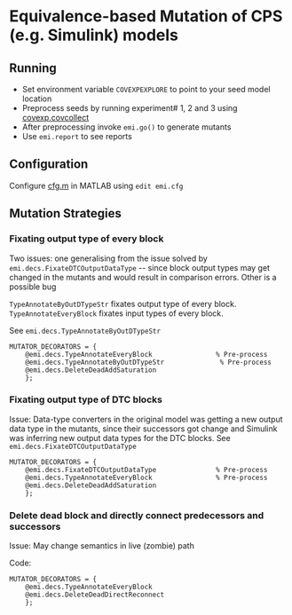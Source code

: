 # Equivalence-based Mutation of CPS (e.g. Simulink) models

## Running

- Set environment variable `COVEXPEXPLORE` to point to your seed model location
- Preprocess seeds by running experiment# 1, 2 and 3 using [covexp.covcollect](../+covexp/Readme.md)
- After preprocessing invoke `emi.go()` to generate mutants
- Use `emi.report` to see reports

## Configuration

Configure [cfg.m](cfg.m) in MATLAB using `edit emi.cfg`

## Mutation Strategies

### Fixating output type of every block

Two issues: one generalising from the issue solved by 
`emi.decs.FixateDTCOutputDataType` -- since block output types may get 
changed in the mutants and would result in comparison errors. Other is a 
possible bug

`TypeAnnotateByOutDTypeStr` fixates output type of every block.
`TypeAnnotateEveryBlock` fixates input types of every block.

See `emi.decs.TypeAnnotateByOutDTypeStr`

    MUTATOR_DECORATORS = {
        @emi.decs.TypeAnnotateEveryBlock                % Pre-process
        @emi.decs.TypeAnnotateByOutDTypeStr              % Pre-process
        @emi.decs.DeleteDeadAddSaturation
        };

### Fixating output type of DTC blocks

Issue: Data-type converters in the original model was getting a new 
output data type in the mutants, since their successors got change and 
Simulink was inferring new output data types for the DTC blocks. 
See `emi.decs.FixateDTCOutputDataType`

    MUTATOR_DECORATORS = {
        @emi.decs.FixateDTCOutputDataType               % Pre-process
        @emi.decs.TypeAnnotateEveryBlock                % Pre-process
        @emi.decs.DeleteDeadAddSaturation
        };

### Delete dead block and directly connect predecessors and successors

Issue: May change semantics in live (zombie) path

Code:

    MUTATOR_DECORATORS = {
        @emi.decs.TypeAnnotateEveryBlock
        @emi.decs.DeleteDeadDirectReconnect
        };

